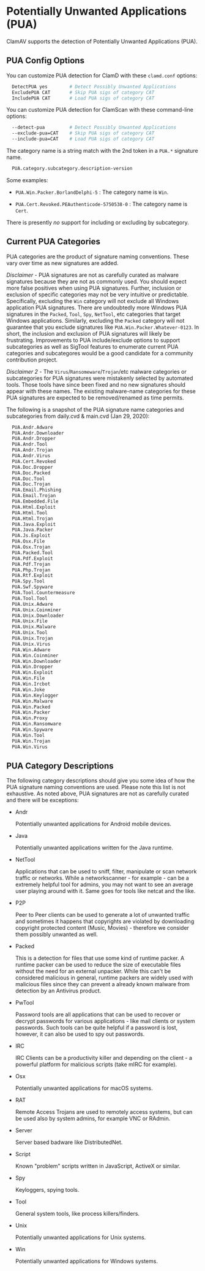 # Potentially Unwanted Applications (PUA)

ClamAV supports the detection of Potentially Unwanted Applications (PUA).

## PUA Config Options

You can customize PUA detection for ClamD with these `clamd.conf` options:

  ```bash
    DetectPUA yes        # Detect Possibly Unwanted Applications
    ExcludePUA CAT       # Skip PUA sigs of category CAT
    IncludePUA CAT       # Load PUA sigs of category CAT
  ```

You can customize PUA detection for ClamScan with these command-line options:

  ```bash
    --detect-pua         # Detect Possibly Unwanted Applications
    --exclude-pua=CAT    # Skip PUA sigs of category CAT
    --include-pua=CAT    # Load PUA sigs of category CAT
  ```

The category name is a string match with the 2nd token in a `PUA.*` signature name.

  ```bash
    PUA.category.subcategory.description-version
  ```

Some examples:

- `PUA.Win.Packer.BorlandDelphi-5` : The category name is `Win`.

- `PUA.Cert.Revoked.PEAuthenticode-5750538-0` : The category name is `Cert`.

There is presently _no_ support for including or excluding by subcategory.

## Current PUA Categories

PUA categories are the product of signature naming conventions. These vary over time as new signatures are added.

_Disclaimer_ - PUA signatures are not as carefully curated as malware signatures because they are not as commonly used. You should expect more false positives when using PUA signatures. Further, inclusion or exclusion of specific categories may not be very intuitive or predictable. Specifically, excluding the `Win` category will not exclude all Windows application PUA signatures. There are undoubtedly more Windows PUA signatures in the `Packed`, `Tool`, `Spy`, `NetTool`, etc categories that target Windows applications. Similarly, excluding the `Packed` category will not guarantee that you exclude signatures like `PUA.Win.Packer.Whatever-0123`. In short, the inclusion and exclusion of PUA signatures will likely be frustrating. Improvements to PUA include/exclude options to support subcategories as well as SigTool features to enumerate current PUA categories and subcategores would be a good candidate for a community contribution project.

_Disclaimer 2_ - The `Virus`/`Ransomeware`/`Trojan`/etc malware categories or subcategories for PUA signatures were mistakenly selected by automated tools. Those tools have since been fixed and no new signatures should appear with these names. The existing malware-name categories for these PUA signatures are expected to be removed/renamed as time permits.

The following is a snapshot of the PUA signature name categories and subcategories from daily.cvd & main.cvd (Jan 29, 2020):

  ```bash
    PUA.Andr.Adware
    PUA.Andr.Downloader
    PUA.Andr.Dropper
    PUA.Andr.Tool
    PUA.Andr.Trojan
    PUA.Andr.Virus
    PUA.Cert.Revoked
    PUA.Doc.Dropper
    PUA.Doc.Packed
    PUA.Doc.Tool
    PUA.Doc.Trojan
    PUA.Email.Phishing
    PUA.Email.Trojan
    PUA.Embedded.File
    PUA.Html.Exploit
    PUA.Html.Tool
    PUA.Html.Trojan
    PUA.Java.Exploit
    PUA.Java.Packer
    PUA.Js.Exploit
    PUA.Osx.File
    PUA.Osx.Trojan
    PUA.Packed.Tool
    PUA.Pdf.Exploit
    PUA.Pdf.Trojan
    PUA.Php.Trojan
    PUA.Rtf.Exploit
    PUA.Spy.Tool
    PUA.Swf.Spyware
    PUA.Tool.Countermeasure
    PUA.Tool.Tool
    PUA.Unix.Adware
    PUA.Unix.Coinminer
    PUA.Unix.Downloader
    PUA.Unix.File
    PUA.Unix.Malware
    PUA.Unix.Tool
    PUA.Unix.Trojan
    PUA.Unix.Virus
    PUA.Win.Adware
    PUA.Win.Coinminer
    PUA.Win.Downloader
    PUA.Win.Dropper
    PUA.Win.Exploit
    PUA.Win.File
    PUA.Win.Ircbot
    PUA.Win.Joke
    PUA.Win.Keylogger
    PUA.Win.Malware
    PUA.Win.Packed
    PUA.Win.Packer
    PUA.Win.Proxy
    PUA.Win.Ransomware
    PUA.Win.Spyware
    PUA.Win.Tool
    PUA.Win.Trojan
    PUA.Win.Virus
  ```

## PUA Category Descriptions

The following category descriptions should give you some idea of how the PUA signature naming conventions are used. Please note this list is not exhaustive. As noted above, PUA signatures are not as carefully curated and there will be exceptions:

* Andr

    Potentially unwanted applications for Android mobile devices.

* Java

    Potentially unwanted applications written for the Java runtime.

* NetTool

    Applications that can be used to sniff, filter, manipulate or scan network traffic or networks.  While a networkscanner - for example - can be a extremely helpful tool for admins, you may not want to see an average user playing around with it. Same goes for tools like netcat and the like.

* P2P

    Peer to Peer clients can be used to generate a lot of unwanted traffic and sometimes it happens that copyrights are violated by downloading copyright protected content (Music, Movies) - therefore we consider them possibly unwanted as well.

* Packed

    This is a detection for files that use some kind of runtime packer. A runtime packer  can be used to reduce the size of executable files without the need for an external unpacker. While this can't be considered malicious in general, runtime packers are widely used with malicious files since they can prevent a already known malware from detection by an Antivirus product.

* PwTool

    Password tools are all applications that can be used to recover or decrypt passwords for various applications - like mail clients or system passwords. Such tools can be quite helpful if a password is lost, however, it can also be used to spy out passwords.

* IRC

    IRC Clients can be a productivity killer and depending on the client - a powerful platform for malicious scripts (take mIRC for example).

* Osx

    Potentially unwanted applications for macOS systems.

* RAT

    Remote Access Trojans are used to remotely access systems, but can be used also by system admins, for example VNC or RAdmin.

* Server

    Server based badware like DistributedNet.

* Script

    Known "problem" scripts written in JavaScript, ActiveX or similar.

* Spy

    Keyloggers, spying tools.

* Tool

    General system tools, like process killers/finders.

* Unix

    Potentially unwanted applications for Unix systems.

* Win

    Potentially unwanted applications for Windows systems.
